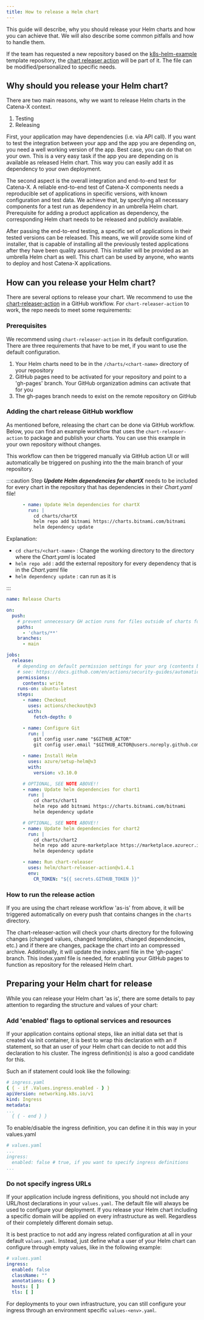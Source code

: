 ```yaml
---
title: How to release a Helm chart
---
```


This guide will describe, why you should release your Helm charts and how you can achieve that. We will also describe some common pitfalls and how to handle them.

If the team has requested a new repository based on the [k8s-helm-example](https://github.com/catenax-ng/k8s-Helm-example) template repository, the [chart releaser action](#adding-the-chart-release-github-workflow) will be part of it. The file can be modified/personalized to specific needs.

## Why should you release your Helm chart?

There are two main reasons, why we want to release Helm charts in the Catena-X context.

1. Testing
2. Releasing

First, your application may have dependencies (i.e. via API call). If you want to test the integration between your app and the app you are depending on, you need a well working version of the app. Best case, you can do that on your own. This is a very easy task if the app you are depending on is available as released Helm chart. This way you can easily add it as dependency to your own deployment.

The second aspect is the overall integration and end-to-end test for Catena-X. A reliable end-to-end test of Catena-X components needs a reproducible set of applications in specific versions, with known configuration and test data. We achieve that, by specifying all necessary components for a test run as dependency in an umbrella Helm chart. Prerequisite for adding a product application as dependency, the corresponding Helm chart needs to be released and publicly available.

After passing the end-to-end testing, a specific set of applications in their tested versions can be released. This means, we will provide some kind of installer, that is capable of installing all the previously tested applications after they have been quality assured. This installer will be provided as an umbrella Helm chart as well. This chart can  be used by anyone, who wants to deploy and host Catena-X applications.

## How can you release your Helm chart?

There are several options to release your chart. We recommend to use the
[chart-releaser-action](https://github.com/helm/chart-releaser-action) in a GitHub workflow. For `chart-releaser-action` to work, the repo needs to meet some requirements:

### Prerequisites

We recommend using `chart-releaser-action` in its default configuration. There are three requirements that have to be met, if you want to use the default configuration.

1. Your Helm charts need to be in the `/charts/<chart-name>` directory of your repository
2. GitHub pages need to be activated for your repository and point to a 'gh-pages' branch. Your GitHub organization admins can activate that for you
3. The gh-pages branch needs to exist on the remote repository on GitHub

### Adding the chart release GitHub workflow

As mentioned before, releasing the chart can be done via GitHub workflow. Below, you can find an example workflow that uses the `chart-releaser-action` to package and publish your charts. You can use this example in your own repository without changes.

This workflow can then be triggered manually via GitHub action UI or will automatically be triggered on pushing into the the main branch of your repository.

:::caution
Step ___Update Helm dependencies for chartX___ needs to be included for every chart in the repository that has
dependencies in their _Chart.yaml_ file!

```yaml
      - name: Update Helm dependencies for chartX
        run: |
          cd charts/chartX
          helm repo add bitnami https://charts.bitnami.com/bitnami
          helm dependency update
```

Explanation:

- `cd charts/<chart-name>` : Change the working directory to the directory where the _Chart.yaml_ is located
- `helm repo add` : add the external repository for every dependency that is in the _Chart.yaml_ file
- `helm dependency update` : can run as it is

:::

```yaml
name: Release Charts

on:
  push:
    # prevent unnecessary GH action runs for files outside of charts folder
    paths:
      - 'charts/**'
    branches:
      - main

jobs:
  release:
    # depending on default permission settings for your org (contents being read-only or read-write for workloads), you will have to add permissions
    # see: https://docs.github.com/en/actions/security-guides/automatic-token-authentication#modifying-the-permissions-for-the-github_token
    permissions:
      contents: write
    runs-on: ubuntu-latest
    steps:
      - name: Checkout
        uses: actions/checkout@v3
        with:
          fetch-depth: 0

      - name: Configure Git
        run: |
          git config user.name "$GITHUB_ACTOR"
          git config user.email "$GITHUB_ACTOR@users.noreply.github.com"

      - name: Install Helm
        uses: azure/setup-helm@v3
        with:
          version: v3.10.0

      # OPTIONAL, SEE NOTE ABOVE!!
      - name: Update helm dependencies for chart1
        run: |
          cd charts/chart1
          helm repo add bitnami https://charts.bitnami.com/bitnami
          helm dependency update

      # OPTIONAL, SEE NOTE ABOVE!!
      - name: Update helm dependencies for chart2
        run: |
          cd charts/chart2
          helm repo add azure-marketplace https://marketplace.azurecr.io/helm/v1/repo
          helm dependency update

      - name: Run chart-releaser
        uses: helm/chart-releaser-action@v1.4.1
        env:
          CR_TOKEN: "${{ secrets.GITHUB_TOKEN }}"
```

### How to run the release action

If you are using the chart release workflow 'as-is' from above, it will be triggered automatically on every push that contains changes in the `charts` directory.

The chart-releaser-action will check your charts directory for the following changes (changed values, changed templates, changed dependencies, etc.) and if there are changes, package the chart into an compressed archive. Additionally, it will update the index.yaml file in the 'gh-pages' branch. This index.yaml file is needed, for enabling your GitHub pages to function as repository for the released Helm chart.

## Preparing your Helm chart for release

While you can release your Helm chart 'as is', there are some details to pay attention to regarding the structure and values of your chart:

### Add 'enabled' flags to optional services and resources

If your application contains optional steps, like an initial data set that is created via init container, it is best to wrap this declaration with an if statement, so that an user of your Helm chart can decide to not add this declaration to his cluster. The ingress definition(s) is also a good candidate for this.

Such an if statement could look like the following:

```yaml
# ingress.yaml
{ { - if .Values.ingress.enabled - } }
apiVersion: networking.k8s.io/v1
kind: Ingress
metadata:
...
  { { - end } }
```

To enable/disable the ingress definition, you can define it in this way in your values.yaml

```yaml
# values.yaml
...
ingress:
  enabled: false # true, if you want to specify ingress definitions
...
```

### Do not specify ingress URLs

If your application include ingress definitions, you should not include any URL/host declarations in your
`values.yaml`. The default file will always be used to configure your deployment. If you release your Helm chart including a specific domain will be applied on every infrastructure as well. Regardless of their completely different domain setup.

It is best practice to not add any ingress related configuration at all in your default `values.yaml`. Instead, just define what a user of your Helm chart can configure through empty values, like in the following example:

```yaml
# values.yaml
ingress:
  enabled: false
  className: ""
  annotations: { }
  hosts: [ ]
  tls: [ ]
```

For deployments to your own infrastructure, you can still configure your ingress through an environment specific `values-<env>.yaml`.
